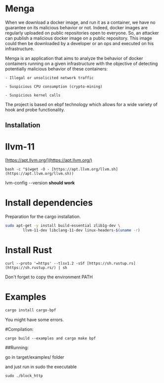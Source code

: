 # Menga

When we download a docker image, and run it as a container, we have no guarantee on its malicious behavior or not. Indeed, docker images are regularly uploaded on public repositories open to everyone. So, an attacker can publish a malicious docker image on a public repository. This image could then be downloaded by a developer or an ops and executed on his infrastructure. 


Menga is an application that aims to analyze the behavior of docker containers running on a given infrastructure with the objective of detecting potentially malicious behavior of these containers: 

    - Illegal or unsolicited network traffic 

    - Suspicious CPU consumption (crypto-mining) 

    - Suspicious kernel calls 


The project is based on ebpf technology which allows for a wide variety of hook and probe functionality.


## Installation

# llvm-11

[https://apt.llvm.org/](https://apt.llvm.org/)

`bash -c "$(wget -O - [https://apt.llvm.org/llvm.sh](https://apt.llvm.org/llvm.sh))`

lvm-config --version **should work**

# Install dependencies

Preparation for the cargo installation.

```bash
sudo apt-get -y install build-essential zlib1g-dev \
		llvm-11-dev libclang-11-dev linux-headers-$(uname -r)
```

# Install Rust

`curl --proto '=https' --tlsv1.2 -sSf [https://sh.rustup.rs](https://sh.rustup.rs/) | sh`

Don't forget to copy the environment PATH

# Examples

```bash
cargo install cargo-bpf
```

You might have some errors.

#Compilation:

`cargo build --examples and cargo make bpf`

##Running:

go in target/examples/ folder

and just run in sudo the executable

`sudo ./block_http`